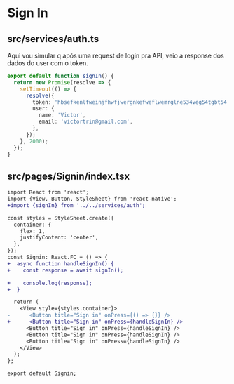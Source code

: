 # Sign In

## src/services/auth.ts

Aqui vou simular q após uma request de login pra API, veio a response dos dados do user com o token.

```ts
export default function signIn() {
  return new Promise(resolve => {
    setTimeout(() => {
      resolve({
        token: 'hbsefkenlfweinjfhwfjwergnkefweflwemrglne534veg54tgbt54',
        user: {
          name: 'Victor',
          email: 'victortrin@gmail.com',
        },
      });
    }, 2000);
  });
}
```

## src/pages/Signin/index.tsx

```diff
import React from 'react';
import {View, Button, StyleSheet} from 'react-native';
+import {signIn} from '../../services/auth';

const styles = StyleSheet.create({
  container: {
    flex: 1,
    justifyContent: 'center',
  },
});
const Signin: React.FC = () => {
+  async function handleSignIn() {
+    const response = await signIn();

+    console.log(response);
+  }

  return (
    <View style={styles.container}>
-      <Button title="Sign in" onPress={() => {}} />
+      <Button title="Sign in" onPress={handleSignIn} />
      <Button title="Sign in" onPress={handleSignIn} />
      <Button title="Sign in" onPress={handleSignIn} />
      <Button title="Sign in" onPress={handleSignIn} />
    </View>
  );
};

export default Signin;
```
